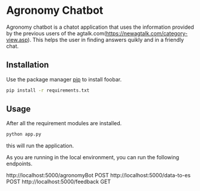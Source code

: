 # Agronomy Chatbot

Agronomy chatbot is a chatot application that uses the information provided by the previous users of the agtalk.com(https://newagtalk.com/category-view.asp). This helps the user in finding answers quikly and in a friendly chat.

## Installation

Use the package manager [pip](https://pip.pypa.io/en/stable/) to install foobar.

```bash
pip install -r requirements.txt
```

## Usage
After all the requirement modules are installed.
```cmd
python app.py
```
this will run the application.

As you are running in the local environment, you can run the following endpoints.

http://localhost:5000/agronomyBot POST
http://localhost:5000/data-to-es POST
http://localhost:5000/feedback GET
